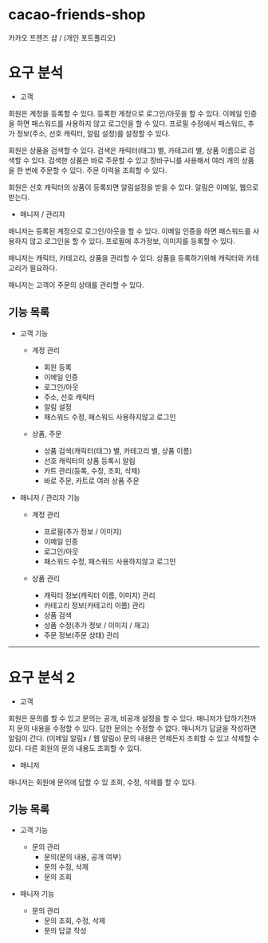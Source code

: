 # cacao-friends-shop
카카오 프렌즈 샵 / (개인 포트폴리오)

# 요구 분석
* 고객

회원은 계정을 등록할 수 있다. 등록한 계정으로 로그인/아웃을 할 수 있다.
이메일 인증을 하면 패스워드를 사용하지 않고 로그인을 할 수 있다.
프로필 수정에서 패스워드, 추가 정보(주소, 선호 캐릭터, 알림 설정)를 설정할 수 있다.

회원은 상품을 검색할 수 있다. 검색은 캐릭터(태그) 별, 카테고리 별, 상품 이름으로 검색할 수 있다.
검색한 상품은 바로 주문할 수 있고 장바구니를 사용해서 여러 개의 상품을 한 번에 주문할 수 있다.
주문 이력을 조회할 수 있다.

회원은 선호 캐릭터의 상품이 등록되면 알림설정을 받을 수 있다. 알림은 이메일, 웹으로 받는다.

* 매니저 / 관리자

매니저는 등록된 계정으로 로그인/아웃을 할 수 있다.
이메일 인증을 하면 패스워드를 사용하지 않고 로그인을 할 수 있다.
프로필에 추가정보, 이미지를 등록할 수 있다.

매니저는 캐릭터, 카테고리, 상품을 관리할 수 있다.
상품을 등록하기위해 캐릭터와 카테고리가 필요하다.

매니저는 고객이 주문의 상태를 관리할 수 있다.

## 기능 목록
* 고객 기능
  * 계정 관리
    * 회원 등록
    * 이메일 인증
    * 로그인/아웃
    * 주소, 선호 캐릭터
    * 알림 설정
    * 패스워드 수정, 패스워드 사용하지않고 로그인
  
  * 상품, 주문
    * 상품 검색(캐릭터(태그) 별, 카테고리 별, 상품 이름)
    * 선호 캐릭터의 상품 등록시 알림
    * 카트 관리(등록, 수정, 조회, 삭제)
    * 바로 주문, 카트로 여러 상품 주문
    
* 매니저 / 관리자 기능
  * 계정 관리
    * 프로필(추가 정보 / 이미지)
    * 이메일 인증
    * 로그인/아웃
    * 패스워드 수정, 패스워드 사용하지않고 로그인

  * 상품 관리
    * 캐릭터 정보(캐릭터 이름, 이미지) 관리
    * 카테고리 정보(카테고리 이름)  관리
    * 상품 검색
    * 상품 수정(추가 정보 / 이미지 / 재고)
    * 주문 정보(주문 상태) 관리

*****

# 요구 분석 2
* 고객

회원은 문의를 할 수 있고 문의는 공개, 비공개 설정을 할 수 있다. 
매니저가 답하기전까지 문의 내용을 수정할 수 있다. 답한 문의는 수정할 수 없다. 
매니저가 답글을 작성하면 알림이 간다. (이메일 알림x / 웹 알림o)
문의 내용은 언제든지 조회할 수 있고 삭제할 수 있다. 다른 회원의 문의 내용도 조회할 수 있다.

* 매니저

매니저는 회원에 문의에 답할 수 있 조회, 수정, 삭제를 할 수 있다.

## 기능 목록

* 고객 기능
  * 문의 관리
    * 문의(문의 내용, 공개 여부)
    * 문의 수정, 삭제
    * 문의 조회
    
* 매니저 기능
  * 문의 관리
    * 문의 조회, 수정, 삭제
    * 문의 답글 작성
